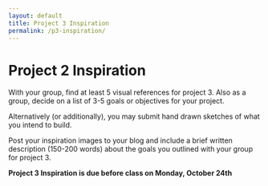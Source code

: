 ```yaml
---
layout: default
title: Project 3 Inspiration
permalink: /p3-inspiration/
---
```


# Project 2 Inspiration

With your group, find at least 5 visual references for project 3. Also as a group, decide on a list of 3-5 goals or objectives for your project. 

Alternatively (or additionally), you may submit hand drawn sketches of what you intend to build. 

Post your inspiration images to your blog and include a brief written description (150-200 words) about the goals you outlined with your group for project 3.

**Project 3 Inspiration is due before class on Monday, October 24th** 